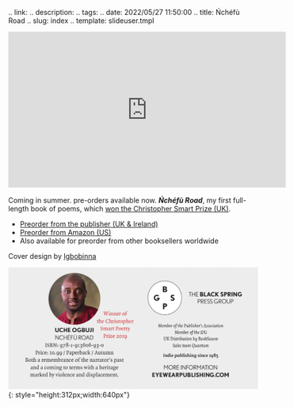 .. link: 
.. description: 
.. tags: 
.. date: 2022/05/27 11:50:00
.. title: Ńchéfù Road
.. slug: index
.. template: slideuser.tmpl

<iframe width="560" height="315" src="https://www.youtube.com/embed/2uy1R0EjhMk" title="YouTube video player" frameborder="0" allow="accelerometer; autoplay; clipboard-write; encrypted-media; gyroscope; picture-in-picture" allowfullscreen></iframe>

Coming in summer. pre-orders available now. _**Ńchéfù Road**_, my first full-length book of poems, which [won the Christopher Smart Prize (UK)](https://store.eyewearpublishing.com/blogs/news/mel-pryors-judging-report-for-the-smart-prize).

* [Preorder from the publisher (UK & Ireland)](https://blackspringpressgroup.com/products/nchefu-road)
* [Preorder from Amazon (US)](https://www.amazon.com/Nchefu-Road-Uche-Ogbuji/dp/1913606937/)
* Also available for preorder from other booksellers worldwide

Cover design by [Igbobinna](https://www.instagram.com/igbobinna_nsb/)

![Black Spring bookseller advert clip. ISBN-13: 978-913606-93-0](/img/BlackSpringBooksellerAdvert-justuogbuji.png){: style="height:312px;width:640px"}
